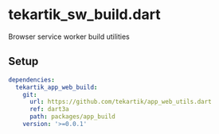# tekartik_sw_build.dart

Browser service worker build utilities

## Setup

```yaml
dependencies:
  tekartik_app_web_build:
    git:
      url: https://github.com/tekartik/app_web_utils.dart
      ref: dart3a
      path: packages/app_build
    version: '>=0.0.1'
```